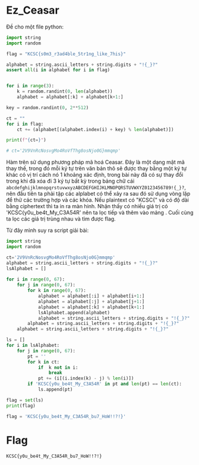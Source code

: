 # Ez_Ceasar

Đề cho một file python:

```python
import string
import random

flag = "KCSC{s0m3_r3ad4ble_5tr1ng_like_7his}" 

alphabet = string.ascii_letters + string.digits + "!{_}?"
assert all(i in alphabet for i in flag)


for i in range(3):
    k = random.randint(0, len(alphabet))
    alphabet = alphabet[:k] + alphabet[k+1:]

key = random.randint(0, 2**512)

ct = ""
for i in flag:
    ct += (alphabet[(alphabet.index(i) + key) % len(alphabet)])

print(f"{ct=}")

# ct='2V9VnRcNosvgMo4RoVfThg8osNjo0G}mmqmp'
```

Hàm trên sử dụng phương pháp mã hoá Ceasar. Đây là một dạng mật mã thay thế, trong đó mỗi ký tự trên văn bản thô sẽ được thay bằng một ký tự khác có vị trí cách nó 1 khoảng xác định, trong bài này đã có sự thay đổi trong khi đã xóa đi 3 ký tự bất kỳ trong bảng chữ cái  ```abcdefghijklmnopqrstuvwxyzABCDEFGHIJKLMNOPQRSTUVWXYZ0123456789!{_}?```, nên đầu tiên ta phải tập các alplabet có thể xảy ra sau đó sử dụng vòng lặp để thử các trường hợp và các khóa. Nếu plaintext có "KCSC{" và có độ dài bằng ciphertext thì ta in ra màn hinh. Nhận thấy có nhiều giá trị có 'KCSC{y0u_be4t_My_C3A54R' nên ta lọc tiếp và thêm vào mảng . Cuối cùng ta lọc các giá trị trùng nhau và tìm được flag.

Từ đây mình suy ra script giải bài:

```python
import string
import random

ct='2V9VnRcNosvgMo4RoVfThg8osNjo0G}mmqmp'
alphabet = string.ascii_letters + string.digits + "!{_}?"
lsAlphabet = []
    
for i in range(0, 67):
    for j in range(0, 67):
        for k in range(0, 67):
            alphabet = alphabet[:i] + alphabet[i+1:]
            alphabet = alphabet[:j] + alphabet[j+1:]
            alphabet = alphabet[:k] + alphabet[k+1:]
            lsAlphabet.append(alphabet)
            alphabet = string.ascii_letters + string.digits + "!{_}?"
        alphabet = string.ascii_letters + string.digits + "!{_}?"
    alphabet = string.ascii_letters + string.digits + "!{_}?"

ls = []
for i in lsAlphabet:
    for j in range(0, 67):
        pt = ''
        for k in ct:
            if  k not in i:
                break   
            pt += (i[(i.index(k) - j) % len(i)])
        if 'KCSC{y0u_be4t_My_C3A54R' in pt and len(pt) == len(ct):
            ls.append(pt)

flag = set(ls)
print(flag)

flag = 'KCSC{y0u_be4t_My_C3A54R_bu7_HoW!!?!}'
```

# Flag

```KCSC{y0u_be4t_My_C3A54R_bu7_HoW!!?!}```
